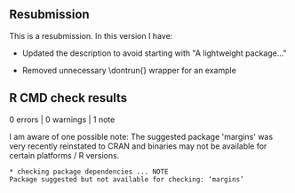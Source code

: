 ## Resubmission

This is a resubmission. In this version I have:

* Updated the description to avoid starting with "A lightweight package..."

* Removed unnecessary \dontrun{} wrapper for an example

## R CMD check results

0 errors | 0 warnings | 1 note

I am aware of one possible note: The suggested package 'margins' was very recently reinstated to CRAN and binaries may not be available for certain platforms / R versions.

```
* checking package dependencies ... NOTE
Package suggested but not available for checking: ‘margins’
```
